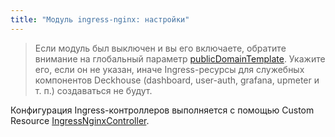 ```yaml
---
title: "Модуль ingress-nginx: настройки"
---
```


> Если модуль был выключен и вы его включаете, обратите внимание на глобальный параметр [publicDomainTemplate](../../deckhouse-configure-global.html#параметры). Укажите его, если он не указан, иначе Ingress-ресурсы для служебных компонентов Deckhouse (dashboard, user-auth, grafana, upmeter  и т. п.) создаваться не будут.

Конфигурация Ingress-контроллеров выполняется с помощью Custom Resource [IngressNginxController](cr.html#ingressnginxcontroller).

<!-- SCHEMA -->
